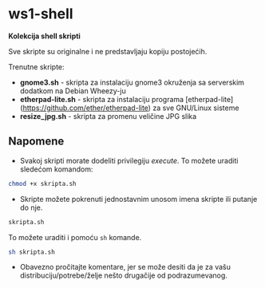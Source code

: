 # ws1-shell

**Kolekcija shell skripti**

Sve skripte su originalne i ne predstavljaju kopiju postojećih.

Trenutne skripte:
* **gnome3.sh** - skripta za instalaciju gnome3 okruženja sa serverskim dodatkom na Debian Wheezy-ju
* **etherpad-lite.sh** - skripta za instalaciju programa [etherpad-lite] (https://github.com/ether/etherpad-lite) za sve GNU/Linux sisteme
* **resize_jpg.sh** - skripta za promenu veličine JPG slika

## Napomene

* Svakoj skripti morate dodeliti privilegiju *execute*. To možete uraditi sledećom komandom: 

```bash
chmod +x skripta.sh
```
* Skripte možete pokrenuti jednostavnim unosom imena skripte ili putanje do nje.

```bash
skripta.sh
```
To možete uraditi i pomoću `sh` komande. 
```bash
sh skripta.sh
```
* Obavezno pročitajte komentare, jer se može desiti da je za vašu distribuciju/potrebe/želje nešto drugačije od podrazumevanog.

